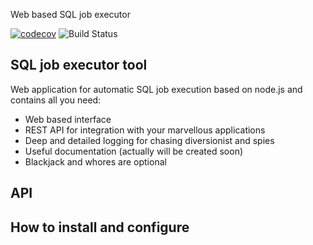 Web based SQL job executor

[![codecov](https://codecov.io/gh/uka17/peon/branch/develop/graph/badge.svg?token=UXLQ6S86CJ)](https://codecov.io/gh/uka17/peon)
![Build Status](https://github.com/uka17/peon/actions/workflows/build-test-coverage.yml/badge.svg)

## SQL job executor tool

Web application for automatic SQL job execution based on node.js and contains all you need:

- Web based interface
- REST API for integration with your marvellous applications
- Deep and detailed logging for chasing diversionist and spies
- Useful documentation (actually will be created soon)
- Blackjack and whores are optional

## API

## How to install and configure
